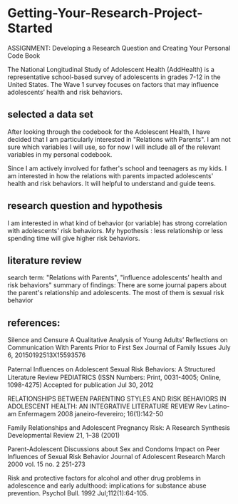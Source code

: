# Getting-Your-Research-Project-Started
ASSIGNMENT: Developing a Research Question and Creating Your Personal Code Book

The National Longitudinal Study of Adolescent Health (AddHealth) is a representative school-based survey of adolescents in grades 7-12 in the United States. The Wave 1 survey focuses on factors that may influence adolescents’ health and risk behaviors.

## selected a data set
After looking through the codebook for the Adolescent Health, I have decided that I am particularly interested in "Relations with Parents". I am not sure which variables I will use, so for now I will include all of the relevant variables in my personal codebook.

Since I am actively involved for father's school and teenagers as my kids. I am interested in how the relations with parents impacted adolescents' health and risk behaviors. It will helpful to understand and guide teens. 

##  research question and hypothesis
I am interested in what kind of behavior (or variable) has strong correlation with adolescents' risk behaviors.
My hypothesis : less relationship or less spending time will give higher risk behaviors.

## literature review
search term: "Relations with Parents", "influence adolescents’ health and risk behaviors"
summary of findings: There are some journal papers about the parent's relationship and adolescents. 
The most of them is sexual risk behavior

## references:
Silence and Censure
A Qualitative Analysis of Young Adults’ Reflections on Communication With Parents Prior to First Sex
Journal of Family Issues July 6, 20150192513X15593576

Paternal Inﬂuences on Adolescent Sexual Risk Behaviors: A Structured Literature Review
PEDIATRICS (ISSN Numbers: Print, 0031-4005; Online, 1098-4275) Accepted for publication Jul 30, 2012 

RELATIONSHIPS BETWEEN PARENTING STYLES AND RISK BEHAVIORS IN ADOLESCENT HEALTH: AN INTEGRATIVE LITERATURE REVIEW
Rev Latino-am Enfermagem 2008 janeiro-fevereiro; 16(1):142-50 

Family Relationships and Adolescent Pregnancy Risk: A Research Synthesis
Developmental Review 21, 1–38 (2001) 

Parent-Adolescent Discussions about Sex and Condoms 
Impact on Peer Influences of Sexual Risk Behavior
Journal of Adolescent Research March 2000 vol. 15 no. 2 251-273

Risk and protective factors for alcohol and other drug problems in adolescence and early adulthood: implications for substance abuse prevention.
Psychol Bull. 1992 Jul;112(1):64-105.



